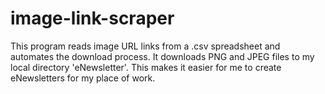 # image-link-scraper

This program reads image URL links from a .csv spreadsheet and automates the download process. It downloads PNG and JPEG files to my local directory 'eNewsletter'. This makes it easier for me to create eNewsletters for my place of work. 
